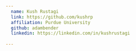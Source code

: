 ```yaml
---
  name: Kush Rustagi
  link: https://github.com/kushrp
  affiliation: Purdue University 
  github: adambender
  linkedin: https://linkedin.com/in/kushrustagi
  
---
```

